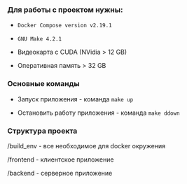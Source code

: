 ### Для работы с проектом нужны:

- `Docker Compose version v2.19.1`
  
- `GNU Make 4.2.1`
  
- Видеокарта с CUDA (NVidia > 12 GB)

- Оперативная память > 32 GB

### Основные команды

- Запуск приложения - команда `make up`

- Остановить работу приложения - команда `make ddown`

### Структура проекта

/build_env - все необходимое для docker окружения

/frontend - клиентское приложение

/backend - серверное приложение

